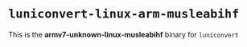 # `luniconvert-linux-arm-musleabihf`

This is the **armv7-unknown-linux-musleabihf** binary for `luniconvert`
